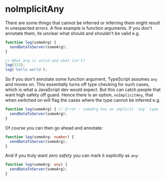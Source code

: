 # noImplicitAny

There are some things that cannot be inferred or inferring them might result in unexpected errors. A fine example is function arguments. If you don't annotate them, its unclear what should and shouldn't be valid e.g.

```typescript
function log(someArg) {
  sendDataToServer(someArg);
}

// What arg is valid and what isn't?
log(123);
log('hello world');
```

So if you don't annotate some function argument, TypeScript assumes `any` and moves on. This essentially turns off type checking for such cases, which is what a JavaScript dev would expect. But this can catch people that want high safety off guard. Hence there is an option, `noImplicitAny`, that when switched on will flag the cases where the type cannot be inferred e.g.

```typescript
function log(someArg) { // Error : someArg has an implicit `any` type
  sendDataToServer(someArg);
}
```

Of course you can then go ahead and annotate:

```typescript
function log(someArg: number) {
  sendDataToServer(someArg);
}
```

And if you truly want _zero safety_ you can mark it _explicitly_ as `any`:

```typescript
function log(someArg: any) {
  sendDataToServer(someArg);
}
```

